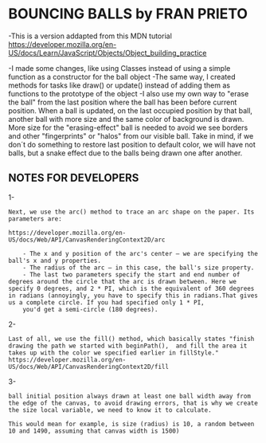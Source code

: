 # BOUNCING BALLS by FRAN PRIETO

-This is a version addapted from this MDN tutorial https://developer.mozilla.org/en-US/docs/Learn/JavaScript/Objects/Object_building_practice

-I made some changes, like using Classes instead of using a simple function 
as a constructor for the ball object
-The same way, I created methods for tasks like draw() or update() instead of adding them as functions to the prototype of the object
-I also use my own way to "erase the ball" from the last position where the ball has been before current position. When a ball is updated, on the last occupied position by that ball, another ball with more size and the same color of background is drawn. More size for the "erasing-effect" ball is needed to avoid we see borders and other "fingerprints" or "halos" from our visible ball. Take in mind, if we don´t do something to restore last position to default color, we will have not balls, but a snake effect due to the balls being drawn one after another.



## NOTES FOR DEVELOPERS

1- 

    Next, we use the arc() method to trace an arc shape on the paper. Its   parameters are:

    https://developer.mozilla.org/en-US/docs/Web/API/CanvasRenderingContext2D/arc

        - The x and y position of the arc's center — we are specifying the ball's x and y properties.
        - The radius of the arc — in this case, the ball's size property.
        - The last two parameters specify the start and end number of degrees around the circle that the arc is drawn between. Here we specify 0 degrees, and 2 * PI, which is the equivalent of 360 degrees in radians (annoyingly, you have to specify this in radians.That gives us a complete circle. If you had specified only 1 * PI, 
        you'd get a semi-circle (180 degrees).

2-

    Last of all, we use the fill() method, which basically states "finish drawing the path we started with beginPath(),  and fill the area it takes up with the color we specified earlier in fillStyle."
    https://developer.mozilla.org/en-US/docs/Web/API/CanvasRenderingContext2D/fill

3-

    ball initial position always drawn at least one ball width away from the edge of the canvas, to avoid drawing errors, that is why we create the size local variable, we need to know it to calculate.

    This would mean for example, is size (radius) is 10, a random between 10 and 1490, assuming that canvas width is 1500)